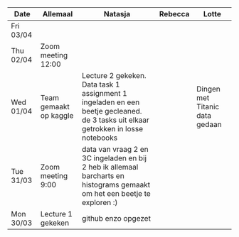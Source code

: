 Date | Allemaal | Natasja | Rebecca | Lotte
--- | --- | --- | --- | ---
Fri 03/04 | | | |
Thu 02/04 | Zoom meeting 12:00 | | |
Wed 01/04 | Team gemaakt op kaggle | Lecture 2 gekeken. Data task 1 assignment 1 ingeladen en een beetje gecleaned. de 3 tasks uit elkaar getrokken in losse notebooks | | Dingen met Titanic data gedaan
Tue 31/03 | Zoom meeting 9:00 | data van vraag 2 en 3C ingeladen en bij 2 heb ik allemaal barcharts en histograms gemaakt om het een beetje te exploren :) | |
Mon 30/03 | Lecture 1 gekeken | github enzo opgezet | |




